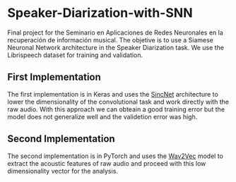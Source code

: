 # Speaker-Diarization-with-SNN
Final project for the Seminario en Aplicaciones de Redes Neuronales en la recuperación de información musical. The objetive is to use a Siamese Neuronal Network architecture in the Speaker Diarization task. We use the Librispeech dataset for training and validation.

## First Implementation
The first implementation is in Keras and uses the [SincNet](https://github.com/mravanelli/SincNet) architecture to lower the dimensionality of the convolutional task and work directly with the raw audio. With this approach we can obteain a good training error but the model does not generalize well and the validetion error was high.

## Second Implementation
The second implementation is in PyTorch and uses the [Wav2Vec](https://ai.facebook.com/blog/wav2vec-20-learning-the-structure-of-speech-from-raw-audio/) model to extract the acoustic features of raw audio and proceed with this low dimensionality vector for the analysis. 
